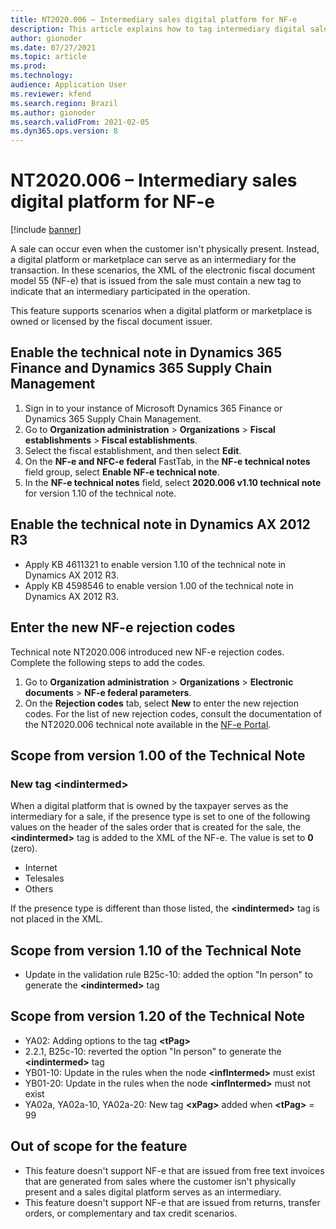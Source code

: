 ```yaml
---
title: NT2020.006 – Intermediary sales digital platform for NF-e
description: This article explains how to tag intermediary digital sales for NF-e.
author: gionoder
ms.date: 07/27/2021
ms.topic: article
ms.prod: 
ms.technology: 
audience: Application User
ms.reviewer: kfend
ms.search.region: Brazil
ms.author: gionoder
ms.search.validFrom: 2021-02-05
ms.dyn365.ops.version: 8
---
```


# NT2020.006 – Intermediary sales digital platform for NF-e

[!include [banner](../includes/banner.md)]

A sale can occur even when the customer isn't physically present. Instead, a digital platform or marketplace can serve as an intermediary for the transaction. In these scenarios, the XML of the electronic fiscal document model 55 (NF-e) that is issued from the sale must contain a new tag to indicate that an intermediary participated in the operation.

This feature supports scenarios when a digital platform or marketplace is owned or licensed by the fiscal document issuer.

## Enable the technical note in Dynamics 365 Finance and Dynamics 365 Supply Chain Management

1. Sign in to your instance of Microsoft Dynamics 365 Finance or Dynamics 365 Supply Chain Management.
2. Go to **Organization administration** \> **Organizations** \> **Fiscal establishments** \> **Fiscal establishments**.
3. Select the fiscal establishment, and then select **Edit**.
4. On the **NF-e and NFC-e federal** FastTab, in the **NF-e technical notes** field group, select **Enable NF-e technical note**.
5. In the **NF-e technical notes** field, select **2020.006 v1.10 technical note** for version 1.10 of the technical note.

## Enable the technical note in Dynamics AX 2012 R3

- Apply KB 4611321 to enable version 1.10 of the technical note in Dynamics AX 2012 R3.
- Apply KB 4598546 to enable version 1.00 of the technical note in Dynamics AX 2012 R3.

## Enter the new NF-e rejection codes

Technical note NT2020.006 introduced new NF-e rejection codes. Complete the following steps to add the codes.

1. Go to **Organization administration** \> **Organizations** \> **Electronic documents** \> **NF-e federal parameters**.
2. On the **Rejection codes** tab, select **New** to enter the new rejection codes. For the list of new rejection codes, consult the documentation of the NT2020.006 technical note available in the [NF-e Portal](http://www.nfe.fazenda.gov.br/portal/principal.aspx).

## Scope from version 1.00 of the Technical Note

### New tag &lt;indintermed&gt;

When a digital platform that is owned by the taxpayer serves as the intermediary for a sale, if the presence type is set to one of the following values on the header of the sales order that is created for the sale, the **&lt;indintermed&gt;** tag is added to the XML of the NF-e. The value is set to **0** (zero).

- Internet
- Telesales
- Others

If the presence type is different than those listed, the **&lt;indintermed&gt;** tag is not placed in the XML.

## Scope from version 1.10 of the Technical Note

- Update in the validation rule B25c-10: added the option "In person" to generate the **&lt;indintermed&gt;** tag

## Scope from version 1.20 of the Technical Note

- YA02: Adding options to the tag **&lt;tPag&gt;**
- 2.2.1, B25c-10: reverted the option "In person" to generate the **&lt;indintermed&gt;** tag
- YB01-10: Update in the rules when the node **&lt;infIntermed&gt;** must exist
- YB01-20: Update in the rules when the node **&lt;infIntermed&gt;** must not exist
- YA02a, YA02a-10, YA02a-20: New tag **&lt;xPag&gt;** added when **&lt;tPag&gt;** = 99


## Out of scope for the feature

- This feature doesn't support NF-e that are issued from free text invoices that are generated from sales where the customer isn't physically present and a sales digital platform serves as an intermediary.
- This feature doesn't support NF-e that are issued from returns, transfer orders, or complementary and tax credit scenarios.
